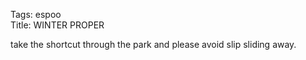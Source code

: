 Tags: espoo  
Title: WINTER PROPER  
  
take the shortcut through the park and please avoid slip sliding away.  
